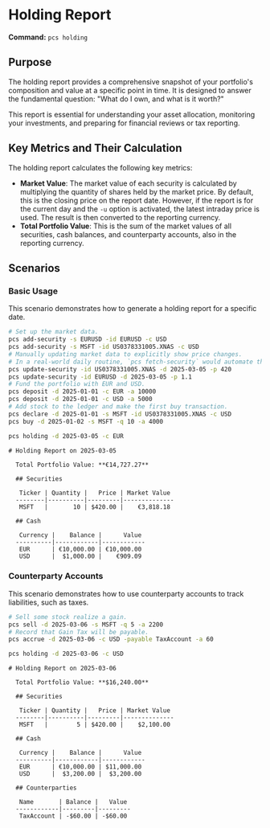 # Holding Report

**Command:** `pcs holding`

## Purpose

The holding report provides a comprehensive snapshot of your portfolio's composition and value at a specific point in time. It is designed to answer the fundamental question: "What do I own, and what is it worth?"

This report is essential for understanding your asset allocation, monitoring your investments, and preparing for financial reviews or tax reporting.

## Key Metrics and Their Calculation

The holding report calculates the following key metrics:

*   **Market Value**: The market value of each security is calculated by multiplying the quantity of shares held by the market price. By default, this is the closing price on the report date. However, if the report is for the current day and the `-u` option is activated, the latest intraday price is used. The result is then converted to the reporting currency.
*   **Total Portfolio Value**: This is the sum of the market values of all securities, cash balances, and counterparty accounts, also in the reporting currency.

## Scenarios

### Basic Usage

This scenario demonstrates how to generate a holding report for a specific date.

```bash setup
# Set up the market data.
pcs add-security -s EURUSD -id EURUSD -c USD
pcs add-security -s MSFT -id US0378331005.XNAS -c USD
# Manually updating market data to explicitly show price changes.
# In a real-world daily routine, `pcs fetch-security` would automate this.
pcs update-security -id US0378331005.XNAS -d 2025-03-05 -p 420
pcs update-security -id EURUSD -d 2025-03-05 -p 1.1
# Fund the portfolio with EUR and USD.
pcs deposit -d 2025-01-01 -c EUR -a 10000
pcs deposit -d 2025-01-01 -c USD -a 5000
# Add stock to the ledger and make the first buy transaction.
pcs declare -d 2025-01-01 -s MSFT -id US0378331005.XNAS -c USD
pcs buy -d 2025-01-02 -s MSFT -q 10 -a 4000
```

```bash run
pcs holding -d 2025-03-05 -c EUR
```

```console check
# Holding Report on 2025-03-05
  
  Total Portfolio Value: **€14,727.27**
  
  ## Securities
  
   Ticker | Quantity |   Price | Market Value 
  --------|----------|---------|--------------
   MSFT   |       10 | $420.00 |    €3,818.18 
  
  ## Cash
  
   Currency |    Balance |      Value 
  ----------|------------|------------
   EUR      | €10,000.00 | €10,000.00 
   USD      |  $1,000.00 |    €909.09        
 ```

### Counterparty Accounts

This scenario demonstrates how to use counterparty accounts to track liabilities, such as taxes.

```bash run
# Sell some stock realize a gain.
pcs sell -d 2025-03-06 -s MSFT -q 5 -a 2200
# Record that Gain Tax will be payable.
pcs accrue -d 2025-03-06 -c USD -payable TaxAccount -a 60 
```

```bash run
pcs holding -d 2025-03-06 -c USD
```

```console check
# Holding Report on 2025-03-06
  
  Total Portfolio Value: **$16,240.00**
  
  ## Securities
  
   Ticker | Quantity |   Price | Market Value 
  --------|----------|---------|--------------
   MSFT   |        5 | $420.00 |    $2,100.00 
  
  ## Cash
  
   Currency |    Balance |      Value 
  ----------|------------|------------
   EUR      | €10,000.00 | $11,000.00 
   USD      |  $3,200.00 |  $3,200.00 
  
  ## Counterparties
  
   Name       | Balance |   Value 
  ------------|---------|---------
   TaxAccount | -$60.00 | -$60.00
```